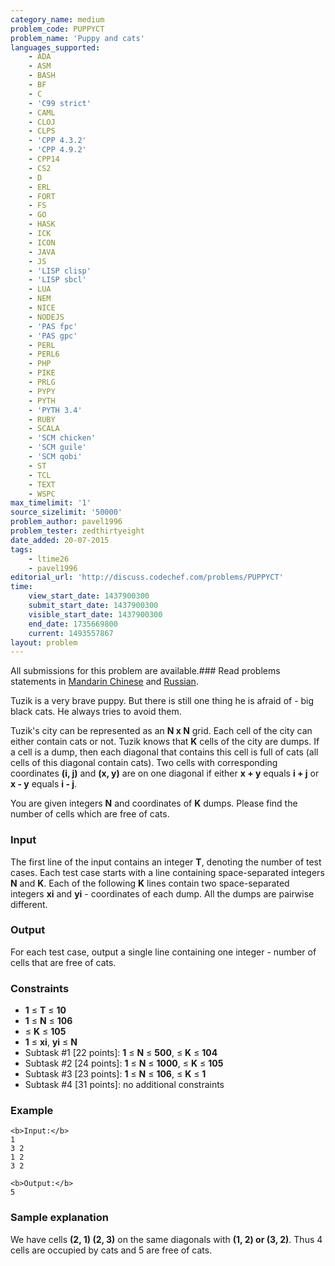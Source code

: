 ```yaml
---
category_name: medium
problem_code: PUPPYCT
problem_name: 'Puppy and cats'
languages_supported:
    - ADA
    - ASM
    - BASH
    - BF
    - C
    - 'C99 strict'
    - CAML
    - CLOJ
    - CLPS
    - 'CPP 4.3.2'
    - 'CPP 4.9.2'
    - CPP14
    - CS2
    - D
    - ERL
    - FORT
    - FS
    - GO
    - HASK
    - ICK
    - ICON
    - JAVA
    - JS
    - 'LISP clisp'
    - 'LISP sbcl'
    - LUA
    - NEM
    - NICE
    - NODEJS
    - 'PAS fpc'
    - 'PAS gpc'
    - PERL
    - PERL6
    - PHP
    - PIKE
    - PRLG
    - PYPY
    - PYTH
    - 'PYTH 3.4'
    - RUBY
    - SCALA
    - 'SCM chicken'
    - 'SCM guile'
    - 'SCM qobi'
    - ST
    - TCL
    - TEXT
    - WSPC
max_timelimit: '1'
source_sizelimit: '50000'
problem_author: pavel1996
problem_tester: zedthirtyeight
date_added: 20-07-2015
tags:
    - ltime26
    - pavel1996
editorial_url: 'http://discuss.codechef.com/problems/PUPPYCT'
time:
    view_start_date: 1437900300
    submit_start_date: 1437900300
    visible_start_date: 1437900300
    end_date: 1735669800
    current: 1493557867
layout: problem
---
```

All submissions for this problem are available.###  Read problems statements in [Mandarin Chinese](http://www.codechef.com/download/translated/LTIME26/mandarin/PUPPYCT.pdf) and [Russian](http://www.codechef.com/download/translated/LTIME26/russian/PUPPYCT.pdf).

 Tuzik is a very brave puppy. But there is still one thing he is afraid of - big black cats. He always tries to avoid them.

 Tuzik's city can be represented as an **N x N** grid. Each cell of the city can either contain cats or not. Tuzik knows that **K** cells of the city are dumps. If a cell is a dump, then each diagonal that contains this cell is full of cats (all cells of this diagonal contain cats). Two cells with corresponding coordinates **(i, j)** and **(x, y)** are on one diagonal if either **x + y** equals **i + j** or **x - y** equals **i - j**.

You are given integers **N** and coordinates of **K** dumps. Please find the number of cells which are free of cats.

### Input

The first line of the input contains an integer **T**, denoting the number of test cases. Each test case starts with a line containing space-separated integers **N** and **K**. Each of the following **K** lines contain two space-separated integers **xi** and **yi** - coordinates of each dump. All the dumps are pairwise different.

### Output

For each test case, output a single line containing one integer - number of cells that are free of cats.

### Constraints

- **1** ≤ **T** ≤ **10**
- **1** ≤ **N** ≤ **106**
- ≤ **K** ≤ **105**
- **1** ≤ **xi**, **yi** ≤ **N**
- Subtask #1 \[22 points\]: **1** ≤ **N** ≤ **500**,  ≤ **K** ≤ **104**
- Subtask #2 \[24 points\]: **1** ≤ **N** ≤ **1000**,  ≤ **K** ≤ **105**
- Subtask #3 \[23 points\]: **1** ≤ **N** ≤ **106**,  ≤ **K** ≤ **1**
- Subtask #4 \[31 points\]: no additional constraints

### Example

```
<b>Input:</b>
1
3 2 
1 2
3 2 

<b>Output:</b>
5

```
### Sample explanation

We have cells **(2, 1) (2, 3)** on the same diagonals with **(1, 2) or (3, 2)**. Thus 4 cells are occupied by cats and 5 are free of cats.